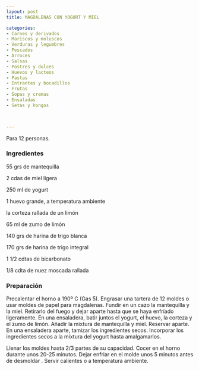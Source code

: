 ```yaml
---
layout: post
title: MAGDALENAS CON YOGURT Y MIEL

categories:
- Carnes y derivados
- Mariscos y moluscos
- Verduras y legumbres
- Pescados
- Arroces
- Salsas
- Postres y dulces
- Huevos y lacteos
- Pastas
- Entrantes y bocadillos
- Frutas
- Sopas y cremas
- Ensaladas
- Setas y hongos
 


---
```


Para 12 personas.

<h3>Ingredientes</h3>

55 grs de mantequilla

2 cdas de miel ligera

250 ml de yogurt

1 huevo grande, a temperatura ambiente

la corteza rallada de un limón

65 ml de zumo de limón

140 grs de harina de trigo blanca

170 grs de harina de trigo integral

1 1/2 cdtas de bicarbonato

1/8 cdta de nuez moscada rallada

<h3>Preparación</h3>

Precalentar el horno a 190&ordm; C (Gas 5). Engrasar una tartera de 12 moldes o usar moldes de papel para magdalenas. Fundir en un cazo la mantequilla y la miel. Retirarlo del fuego y dejar aparte hasta que se haya enfríado ligeramente. En una ensaladera, batir juntos el yogurt, el huevo, la corteza y el zumo de limón. Añadir la mixtura de mantequilla y miel. Reservar aparte. En una ensaladera aparte, tamizar los ingredientes secos. Incorporar los ingredientes secos a la mixtura del yogurt hasta amalgamarlos.

Llenar los moldes hasta 2/3 partes de su capacidad. Cocer en el horno durante unos 20-25 minutos. Dejar enfriar en el molde unos 5 minutos antes de desmoldar . Servir calientes o a temperatura ambiente.

